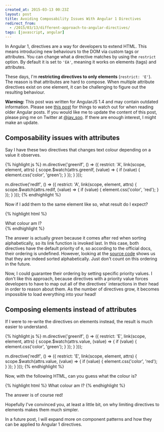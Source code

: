 ```yaml
---
created_at: 2015-03-13 00:23Z
layout: post
title: Avoiding Composability Issues With Angular 1 Directives
redirect_from:
  - /2015/03/13/different-approach-to-angular-directives/
tags: [javascript, angular]
---
```


In Angular 1, directives are a way for developers to extend HTML. This means
introducing new behaviours to the DOM via custom tags or attributes. You can
change what a directive matches by using the `restrict` option. By default it
is set to `'EA'`, meaning it works on elements (tags) and attributes.

These days, I'm **restricting directives to only elements** (`restrict: 'E'`).
The reason is that attributes are hard to compose. When multiple attribute
directives exist on one element, it can be challenging to figure out the resulting
behaviour.


<div class="alert alert-warning">
  <strong>Warning:</strong> This post was written for AngularJS 1.4 and may contain outdated information.
  Please see <a href="http://www.codelord.net/2016/11/23/spotting-outdated-angular-1-dot-x-posts/">this post</a>
  for things to watch out for when reading older Angular posts. If you would like me to update the content of this post,
  please ping me on Twitter at <a href="https://twitter.com/jay_soo">@jay_soo</a>. If there are enough interest, I might
  make an update.
</div>

## Composability issues with attributes

Say I have these two directives that changes text colour depending on a value it observes.

{% highlight js %}
m.directive('greenIf', () => ({
  restrict: 'A',
  link(scope, element, attrs) {
    scope.$watch(attrs.greenIf, (value) => {
      if (value) {
        element.css('color', 'green');
      }
    });
  }
}));

m.directive('redIf', () => ({
  restrict: 'A',
  link(scope, element, attrs) {
    scope.$watch(attrs.redIf, (value) => {
      if (value) {
        element.css('color', 'red');
      }
    });
  }
}));
{% endhighlight %}

Now if I add them to the same element like so, what result do I expect?

{% highlight html %}
<div red-if="true" green-if="true">
  What colour am I?
</div>
{% endhighlight %}

The answer is actually *green* because it comes after red when sorting alphabetically, so its link function is invoked last.
In this case, both directives have the default priority of `0`, so according to the
official docs, their ordering is undefined. However, looking at the [source code](https://github.com/angular/angular.js/blob/41fdb3d5367a7e439822ebd7fc4a473b3a89feaa/src/ng/compile.js#L2266)
shows us that they are indeed sorted alphabetically. Just don't count on this
ordering in the future.

Now, I could guarantee their ordering by setting specific priority values. I
don't like this approach, because directives with a priority value forces
developers to have to map out all of the directives' interactions in their head
in order to reason about them. As the number of directives grow, it becomes impossible
to load everything into your head!

## Composing elements instead of attributes

If I were to re-write the directives on elements instead, the result is much
easier to understand.

{% highlight js %}
m.directive('greenIf', () => ({
  restrict: 'E',
  link(scope, element, attrs) {
    scope.$watch(attrs.value, (value) => {
      if (value) {
        element.css('color', 'green');
      }
    });
  }
}));

m.directive('redIf', () => ({
  restrict: 'E',
  link(scope, element, attrs) {
    scope.$watch(attrs.value, (value) => {
      if (value) {
        element.css('color', 'red');
      }
    });
  }
}));
{% endhighlight %}

Now, with the following HTML, can you guess what the colour is?

{% highlight html %}
<green-if value="true">
  <red-if value="true">
    What colour am I?
  </red-if>
</green-if>
{% endhighlight %}

The answer is of course red!

Hopefully I've convinced you, at least a little bit, on why limiting directives
to elements makes them much simpler.

In a future post, I will expand more on component patterns and how they can be
applied to Angular 1 directives.
